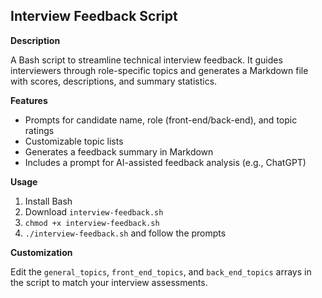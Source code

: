 ## Interview Feedback Script

**Description**

A Bash script to streamline technical interview feedback. It guides interviewers through role-specific topics and generates a Markdown file with scores, descriptions, and summary statistics. 

**Features**

* Prompts for candidate name, role (front-end/back-end), and topic ratings
* Customizable topic lists
* Generates a feedback summary in Markdown
* Includes a prompt for AI-assisted feedback analysis (e.g., ChatGPT)

**Usage**

1. Install Bash
2. Download `interview-feedback.sh`
3. `chmod +x interview-feedback.sh`
4. `./interview-feedback.sh` and follow the prompts

**Customization**

Edit the `general_topics`, `front_end_topics`, and `back_end_topics` arrays in the script to match your interview assessments. 

